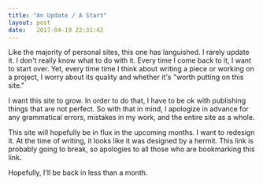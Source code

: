 ```yaml
---
title: "An Update / A Start"
layout: post
date:   2017-04-19 22:31:42
---
```


Like the majority of personal sites, this one has languished. I rarely update it. I don't really know what to do with it. Every time I come back to it, I want to start over. Yet, every time time I think about writing a piece or working on a project, I worry about its quality and whether it's "worth putting on this site."

I want this site to grow. In order to do that, I have to be ok with publishing things that are not perfect. So with that in mind, I apologize in advance for any grammatical errors, mistakes in my work, and the entire site as a whole.

This site will hopefully be in flux in the upcoming months. I want to redesign it. At the time of writing, it looks like it was designed by a hermit. This link is probably going to break, so apologies to all those who are bookmarking this link.

Hopefully, I'll be back in less than a month.

